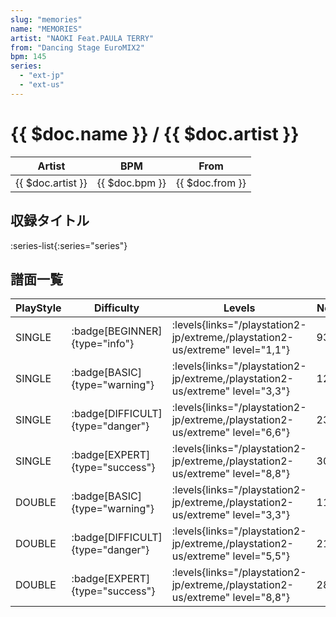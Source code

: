 ```yaml
---
slug: "memories"
name: "MEMORIES"
artist: "NAOKI Feat.PAULA TERRY"
from: "Dancing Stage EuroMIX2"
bpm: 145
series:
  - "ext-jp"
  - "ext-us"
---
```


# {{ $doc.name }} / {{ $doc.artist }}

|Artist|BPM|From|
|------|---|----|
|{{ $doc.artist }}|{{ $doc.bpm }}|{{ $doc.from }}|

## 収録タイトル

:series-list{:series="series"}

## 譜面一覧

|PlayStyle|Difficulty|Levels|Notes|Movie|
|---------|----------|------|-----|-----|
|SINGLE| :badge[BEGINNER]{type="info"}| :levels{links="/playstation2-jp/extreme,/playstation2-us/extreme" level="1,1"}|93/0||
|SINGLE| :badge[BASIC]{type="warning"}| :levels{links="/playstation2-jp/extreme,/playstation2-us/extreme" level="3,3"}|126/0||
|SINGLE| :badge[DIFFICULT]{type="danger"}| :levels{links="/playstation2-jp/extreme,/playstation2-us/extreme" level="6,6"}|232/0||
|SINGLE| :badge[EXPERT]{type="success"}| :levels{links="/playstation2-jp/extreme,/playstation2-us/extreme" level="8,8"}|308/0||
|DOUBLE| :badge[BASIC]{type="warning"}| :levels{links="/playstation2-jp/extreme,/playstation2-us/extreme" level="3,3"}|119/0||
|DOUBLE| :badge[DIFFICULT]{type="danger"}| :levels{links="/playstation2-jp/extreme,/playstation2-us/extreme" level="5,5"}|211/0||
|DOUBLE| :badge[EXPERT]{type="success"}| :levels{links="/playstation2-jp/extreme,/playstation2-us/extreme" level="8,8"}|288/0||
